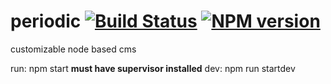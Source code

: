 periodic [![Build Status](https://travis-ci.org/typesettin/periodic.svg?branch=master)](https://travis-ci.org/typesettin/periodicjs) [![NPM version](https://badge.fury.io/js/periodicjs.svg)](http://badge.fury.io/js/periodicjs)
==========

customizable node based cms

run: npm start **must have supervisor installed**
dev: npm run startdev